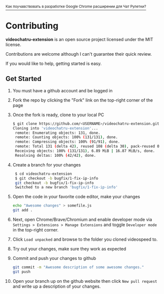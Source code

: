 [<sup>Как поучавствовать в разработке Google Chrome расширении для Чат Рулетки?</sup>](https://translate.yandex.ru/translate?lang=en-ru&url=https%3A%2F%2Fgithub.com%2Fqrlk%2Fvideochatru-extension%2Fblob%2Fmaster%2FCONTRIBUTING.md)  
# Contributing

**videochatru-extension** is an open source project licensed under the MIT license.

Contributions are welcome although I can't guarantee their quick review.  

If you would like to help, getting started is easy.

## Get Started

1. You must have a github account and be logged in
2. Fork the repo by clicking the "Fork" link on the top-right corner of the page
3. Once the fork is ready, clone to your local PC

   ```sh
   $ git clone https://github.com/<USERNAME>/videochatru-extension.git
   Cloning into 'videochatru-extension'...
    remote: Enumerating objects: 131, done.
    remote: Counting objects: 100% (131/131), done.
    remote: Compressing objects: 100% (91/91), done.
    remote: Total 131 (delta 42), reused 108 (delta 30), pack-reused 0
    Receiving objects: 100% (131/131), 6.89 MiB | 16.87 MiB/s, done.
    Resolving deltas: 100% (42/42), done.
   ```

4. Create a branch for your changes

   ```sh
    $ cd videochatru-extension
    $ git checkout -b bugfix/1-fix-ip-info
    git checkout -b bugfix/1-fix-ip-info
    Switched to a new branch 'bugfix/1-fix-ip-info'
   ```

5. Open the code in your favorite code editor, make your changes

   ```sh
   echo "Awesome changes" > somefile.js
   git add .
   ```

5. Next, open Chrome/Brave/Chromium and enable developer mode via
   `Settings > Extensions > Manage Extensions` and toggle `Developer mode` in
   the top-right corner.
6. Click `Load unpacked` and browse to the folder you cloned videospeed to.
7. Try out your changes, make sure they work as expected
8. Commit and push your changes to github

   ```sh
   git commit -m "Awesome description of some awesome changes."
   git push
   ```

9. Open your branch up on the github website then click `New pull request` and
    write up a description of your changes.
